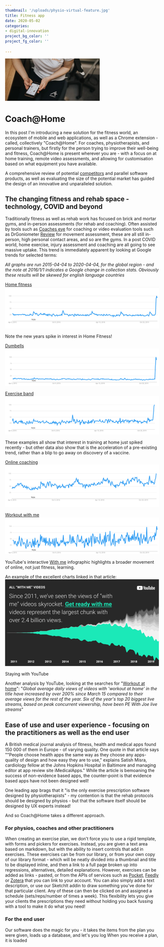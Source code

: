 ```yaml
---
thumbnail: '/uploads/physio-virtual-feature.jpg'
title: Fitness app
date: 2020-05-02
categories:
- digital-innovation
project_bg_color: ''
project_fg_color: ''

---
```

![](/uploads/physio-virtual-feature_small.jpg)
# Coach@Home
In this post I'm introducing a new solution for the fitness world, an ecosystem of mobile and web applications, as well as a Chrome extension - called, collectively "Coach@Home".
For coaches, physiotherapists, and personal trainers, but firstly for the person trying to improve their well-being and fitness, Coach@Home is present wherever you are - with a  focus on at home training, remote video assessments, and allowing for customisation based on what equipment you have available.

A comprehensive review of potential [competitors]('/competitors') and parallel software products, as well as evaluating the size of the potential market has guided the design of an innovative and unparalleled solution.

## The changing fitness and rehab space - technology, COVID and beyond
Traditionally fitness as well as rehab work has focused on brick and mortar gyms, and in-person assessments (for rehab and coaching). Often assisted by tools such as [Coaches eye](https://www.coachseye.com/) for coaching or video evaluation tools such as DrGoniometer [Review](https://bjsm-bmj-com.salford.idm.oclc.org/content/51/23/1703) for movement assessment, these are all still in-person, high personal contact areas, and so are the gyms.
In a post COVID world, home exercise, injury assessment and coaching are all going to see massive uptake. 
This trend is immediately apparent by looking at Google trends for selected terms:

*All graphs are run 2015-04-04 to 2020-04-04, for the global region - and the note at 2016/1/1 indicates a Google change in collection stats. Obviously these results will be skewed for english language countries*

[Home fitness](https://trends.google.com/trends/explore?date=2015-04-04%202020-04-04&q=home%20fitness)
![](/uploads/g_home_fitness.png)

Note the new years spike in interest in Home Fitness!

[Dumbells](https://trends.google.com/trends/explore?date=2015-04-04%202020-04-04&q=dumbells)
![](/uploads/g_dumbells.png)

[Exercise band](https://trends.google.com/trends/explore?date=2015-04-04%202020-04-04&q=exercise%20band)
![](/uploads/g_exercise_band.png)

These examples all show that interest in training at home just spiked recently - but other data also show that is the acceleration of a pre-existing trend, rather than a blip to go away on discovery of a vaccine.

[Online coaching](https://trends.google.com/trends/explore?date=2015-04-04%202020-04-04&q=exercise%20band)
![](/uploads/g_online_coaching.png)

[Workout with me](https://trends.google.com/trends/explore?date=2015-04-04%202020-04-04&q=Workout%20with%20me)
![](/uploads/g_workoutwithme.png)

YouTube's interactive [With me](https://youtube.com/trends/articles/with-me-interactive/) infographic highlights a broader movement of online, not just fitness, learning. 

An example of the excellent charts linked in that article:
![](/uploads/all-withme.jpg)

Staying with YouTube

Another analysis by YouTube, looking at the searches for "[Workout at home](https://youtube.com/trends/articles/stay-home-workout-at-home/)":
"*Global average daily views of videos with 'workout at home' in the title have increased by over 200% since March 15 compared to their average views for the rest of the year.
Six of the year's top 20 biggest live streams, based on peak concurrent viewership, have been PE With Joe live streams*"


## Ease of use and user experience - focusing on the practitioners as well as the end user
A British medical journal analysis of fitness, health and medical apps found 150 000 of them in Europe - of varying quality. One quote in that article says ""People choose health apps the same way as they choose any apps-quality of design and how easy they are to use," explains Satish Misra, cardiology fellow at the Johns Hopkins Hospital in Baltimore and managing editor at app review site iMedicalApps."
While the article is bemoaning the success of non-evidence based apps, the counter-point is that evidence based apps have not been designed well!

One leading app brags that it "is the only exercise prescription software designed by physiotherapists" - my contention is that the rehab protocols should be designed by physios - but that the software itself should be designed by UX experts instead!

And so Coach@Home takes a different approach.

### For physios, coaches and other practitioners
When creating an exercise plan, we don't force you to use a rigid template, with forms and pickers for exercises.
Instead, you are given a text area based on markdown, but with the ability to insert controls that add in exercises. These exercises can be from our library, or from your own copy of our library format - which will be neatly divided into a thumbnail and title to be displayed inline, and then a link to a full page broken up into regressions, alternatives, detailed explanations. However, exercises can be added as links - pasted, or from the APIs of services such as [Pocket](https://getpocket.com/developer/), [Feedly](https://developer.feedly.com/) or [Zotera](https://www.zotero.org/support/dev/web_api/v3/start) that you can link to your account. You can also simply add a text description, or use our SketchIt addin to draw something you've done for that particular client. Any of these can then be clicked on and assigned a schedule (sets/reps/number of times a week). This flexibility lets you give your clients the prescriptions they need without holding you back fussing with a tool to make it do what you need!

### For the end user
Our software does the magic for you - it takes the items from the plan you were given, loads up a database, and let's you log 
When you receive a plan, it is loaded 